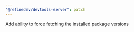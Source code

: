 ```yaml
---
"@refinedev/devtools-server": patch
---
```


Add ability to force fetching the installed package versions
